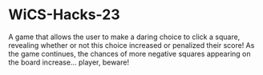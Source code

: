 # WiCS-Hacks-23
A game that allows the user to make a daring choice to click a square, revealing whether or not this choice increased or penalized their score! As the game continues, the chances of more negative squares appearing on the board increase... player, beware!
